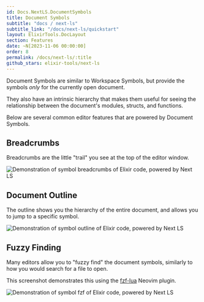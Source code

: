 ```yaml
---
id: Docs.NextLS.DocumentSymbols
title: Document Symbols
subtitle: "docs / next-ls"
subtitle_link: "/docs/next-ls/quickstart"
layout: ElixirTools.DocLayout
section: Features
date: ~N[2023-11-06 00:00:00]
order: 8
permalink: /docs/next-ls/:title
github_stars: elixir-tools/next-ls
---
```


Document Symbols are similar to Workspace Symbols, but provide the symbols _only_ for the currently open document.

They also have an intrinsic hierarchy that makes them useful for seeing the relationship between the document's modules, structs, and functions.

Below are several common editor features that are powered by Document Symbols.

## Breadcrumbs

Breadcrumbs are the little "trail" you see at the top of the editor window.

![Demonstration of symbol breadcrumbs of Elixir code, powered by Next LS](https://f005.backblazeb2.com/file/elixir-tools/doc-symbols-breadcrumbs.png)

## Document Outline

The outline shows you the hierarchy of the entire document, and allows you to jump to a specific symbol.

![Demonstration of symbol outline of Elixir code, powered by Next LS](https://f005.backblazeb2.com/file/elixir-tools/doc-symbols-outilne.png)

## Fuzzy Finding

Many editors allow you to "fuzzy find" the document symbols, similarly to how you would search for a file to open.

This screenshot demonstrates this using the [fzf-lua](https://github.com/ibhagwan/fzf-lua) Neovim plugin.

![Demonstration of symbol fzf of Elixir code, powered by Next LS](https://f005.backblazeb2.com/file/elixir-tools/doc-symbols-fzf.png)

